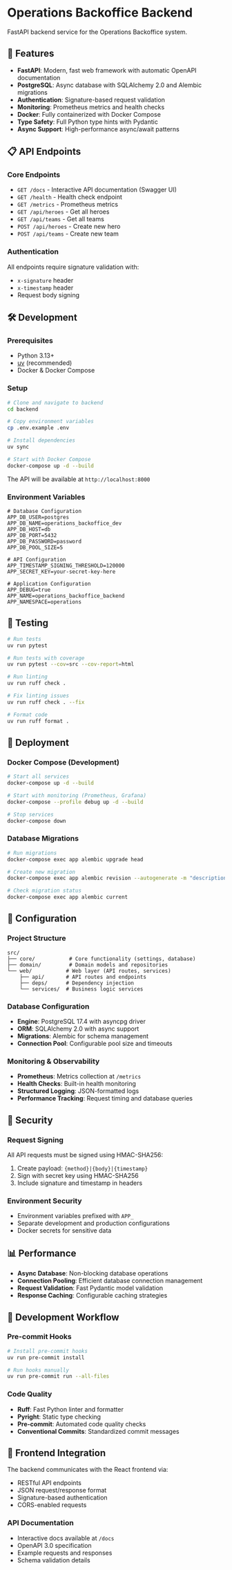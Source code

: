 # Operations Backoffice Backend

FastAPI backend service for the Operations Backoffice system.

## 🚀 Features

- **FastAPI**: Modern, fast web framework with automatic OpenAPI documentation
- **PostgreSQL**: Async database with SQLAlchemy 2.0 and Alembic migrations
- **Authentication**: Signature-based request validation
- **Monitoring**: Prometheus metrics and health checks
- **Docker**: Fully containerized with Docker Compose
- **Type Safety**: Full Python type hints with Pydantic
- **Async Support**: High-performance async/await patterns

## 📋 API Endpoints

### Core Endpoints

- `GET /docs` - Interactive API documentation (Swagger UI)
- `GET /health` - Health check endpoint
- `GET /metrics` - Prometheus metrics
- `GET /api/heroes` - Get all heroes
- `GET /api/teams` - Get all teams
- `POST /api/heroes` - Create new hero
- `POST /api/teams` - Create new team

### Authentication
All endpoints require signature validation with:
- `x-signature` header
- `x-timestamp` header
- Request body signing

## 🛠️ Development

### Prerequisites
- Python 3.13+
- [uv](https://docs.astral.sh/uv/getting-started/installation/) (recommended)
- Docker & Docker Compose

### Setup

```bash
# Clone and navigate to backend
cd backend

# Copy environment variables
cp .env.example .env

# Install dependencies
uv sync

# Start with Docker Compose
docker-compose up -d --build
```

The API will be available at `http://localhost:8000`

### Environment Variables

```env
# Database Configuration
APP_DB_USER=postgres
APP_DB_NAME=operations_backoffice_dev
APP_DB_HOST=db
APP_DB_PORT=5432
APP_DB_PASSWORD=password
APP_DB_POOL_SIZE=5

# API Configuration
APP_TIMESTAMP_SIGNING_THRESHOLD=120000
APP_SECRET_KEY=your-secret-key-here

# Application Configuration
APP_DEBUG=true
APP_NAME=operations_backoffice_backend
APP_NAMESPACE=operations
```

## 🧪 Testing

```bash
# Run tests
uv run pytest

# Run tests with coverage
uv run pytest --cov=src --cov-report=html

# Run linting
uv run ruff check .

# Fix linting issues
uv run ruff check . --fix

# Format code
uv run ruff format .
```

## 🚀 Deployment

### Docker Compose (Development)

```bash
# Start all services
docker-compose up -d --build

# Start with monitoring (Prometheus, Grafana)
docker-compose --profile debug up -d --build

# Stop services
docker-compose down
```

### Database Migrations

```bash
# Run migrations
docker-compose exec app alembic upgrade head

# Create new migration
docker-compose exec app alembic revision --autogenerate -m "description"

# Check migration status
docker-compose exec app alembic current
```

## 🔧 Configuration

### Project Structure

```
src/
├── core/           # Core functionality (settings, database)
├── domain/         # Domain models and repositories
└── web/           # Web layer (API routes, services)
    ├── api/       # API routes and endpoints
    ├── deps/      # Dependency injection
    └── services/  # Business logic services
```

### Database Configuration
- **Engine**: PostgreSQL 17.4 with asyncpg driver
- **ORM**: SQLAlchemy 2.0 with async support
- **Migrations**: Alembic for schema management
- **Connection Pool**: Configurable pool size and timeouts

### Monitoring & Observability
- **Prometheus**: Metrics collection at `/metrics`
- **Health Checks**: Built-in health monitoring
- **Structured Logging**: JSON-formatted logs
- **Performance Tracking**: Request timing and database queries

## 🔐 Security

### Request Signing
All API requests must be signed using HMAC-SHA256:
1. Create payload: `{method}|{body}|{timestamp}`
2. Sign with secret key using HMAC-SHA256
3. Include signature and timestamp in headers

### Environment Security
- Environment variables prefixed with `APP_`
- Separate development and production configurations
- Docker secrets for sensitive data

## 📊 Performance

- **Async Database**: Non-blocking database operations
- **Connection Pooling**: Efficient database connection management
- **Request Validation**: Fast Pydantic model validation
- **Response Caching**: Configurable caching strategies

## 🚀 Development Workflow

### Pre-commit Hooks
```bash
# Install pre-commit hooks
uv run pre-commit install

# Run hooks manually
uv run pre-commit run --all-files
```

### Code Quality
- **Ruff**: Fast Python linter and formatter
- **Pyright**: Static type checking
- **Pre-commit**: Automated code quality checks
- **Conventional Commits**: Standardized commit messages

## 🔗 Frontend Integration

The backend communicates with the React frontend via:
- RESTful API endpoints
- JSON request/response format
- Signature-based authentication
- CORS-enabled requests

### API Documentation
- Interactive docs available at `/docs`
- OpenAPI 3.0 specification
- Example requests and responses
- Schema validation details
